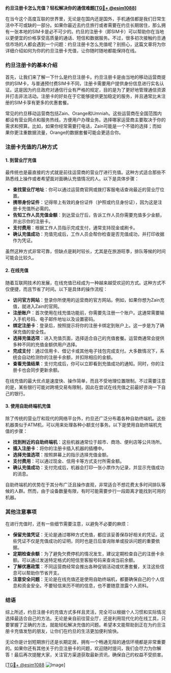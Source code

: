 **约旦注册卡怎么充值？轻松解决你的通信难题[[TG💪+ @esim1088](https://t.me/s/esim1088)]**

在当今这个高度互联的世界里，无论是在国内还是国外，手机通信都是我们日常生活中不可或缺的一部分。如果你最近去约旦旅行或者需要在约旦长期居住，那么拥有一张本地的SIM卡是必不可少的。约旦的注册卡（即SIM卡）可以帮助你在当地以更便宜的价格享受高质量的通话、短信和数据服务。不过，很多初次接触约旦通信市场的人都会遇到一个问题：约旦注册卡怎么充值呢？别担心，这篇文章将为你详细介绍如何为你的约旦注册卡充值，让你随时随地都能保持在线。

### 约旦注册卡的基本介绍

首先，让我们来了解一下什么是约旦注册卡。约旦注册卡是由当地的移动运营商提供的SIM卡，与普通预付费SIM卡不同，注册卡需要用户提供身份信息进行实名认证。这是因为约旦政府对通信行业有严格的规定，目的是为了更好地管理通信资源并打击非法活动。注册卡的好处在于它能够提供更加稳定的服务，并且通常比未注册的SIM卡享有更多的优惠套餐。

常见的约旦移动运营商包括Zain、Orange和Umniah。这些运营商在全国范围内都设有营业网点和服务热线，方便用户办理业务。选择哪家运营商主要取决于你的需求和预算。比如，如果你经常需要打电话，Zain可能是一个不错的选择；而如果你更注重数据流量，Orange的数据套餐可能会更适合你。

### 注册卡充值的几种方式

#### 1. 到营业厅充值

最传统也是最直接的方式就是前往运营商的营业厅进行充值。这种方式适合那些不熟悉线上操作或者希望面对面确认充值情况的人。以下是具体步骤：

- **查找营业厅地址**：你可以通过运营商官网或拨打客服电话查询最近的营业厅位置。
- **携带身份证件**：记得带上有效的身份证件（护照或约旦身份证），因为这是注册卡充值所必需的。
- **告知工作人员充值金额**：到达营业厅后，告诉工作人员你需要充值多少金额，并出示你的注册卡。
- **支付费用**：根据工作人员指示完成支付，通常支持现金或刷卡。
- **确认充值成功**：充值完成后，工作人员会帮你检查是否充值成功，并打印收据作为凭证。

虽然这种方式非常可靠，但缺点是耗时较长，尤其是在旅游旺季，排队等候的时间可能会比较久。

#### 2. 在线充值

随着互联网技术的发展，在线充值已经成为一种越来越受欢迎的方式。这种方式不仅便捷，而且节省了时间。以下是具体的操作流程：

- **访问官方网站**：登录你所使用的运营商的官方网站。例如，如果你想为Zain充值，就进入Zain的官网。
- **注册账户**：首次使用在线充值功能前，你需要先注册一个账户。这通常需要输入手机号码、电子邮件地址以及设置密码。
- **绑定注册卡**：登录后，按照提示将你的注册卡绑定到账户上。这一步是为了确保充值的安全性。
- **选择充值选项**：进入充值页面，选择适合自己的充值套餐。运营商通常会提供多种不同的充值金额供用户选择。
- **完成支付**：通过信用卡、借记卡或其他电子钱包完成支付。大多数情况下，系统会自动检测你的注册卡余额，并扣除相应的金额。
- **查看充值结果**：支付完成后，你可以立即看到充值成功的通知。同时，你的注册卡也会同步更新余额。

在线充值的最大优点是速度快、操作简单，而且不受地理位置限制。不过需要注意的是，某些银行可能对跨境交易有限制，因此在尝试在线充值之前最好咨询一下自己的银行。

#### 3. 使用自助终端机充值

除了传统的营业厅和现代的网络平台外，约旦还广泛分布着各种自助终端机。这些机器类似于ATM机，可以用来处理各种小额支付事务。以下是使用自助终端机充值的步骤：

- **找到附近的自助终端机**：这些机器通常位于超市、商场、便利店等公共场所。
- **插入注册卡**：将你的注册卡插入机器的插槽中。
- **选择充值选项**：按照屏幕上的指示选择充值金额。
- **支付费用**：可以通过现金、信用卡等方式支付所需金额。
- **确认充值成功**：支付完成后，机器会打印一张小票作为记录，并显示充值成功的消息。

自助终端机的优势在于其分布广泛且操作直观，非常适合不想花费太多时间排队等候的人群。然而，由于设备数量有限，有时可能需要步行一段距离才能找到可用的机器。

### 其他注意事项

在进行充值时，还有一些细节需要注意，以避免不必要的麻烦：

- **保留充值凭证**：无论是通过哪种方式充值，都应该妥善保存好相关的凭证。这些凭证不仅是充值成功的证明，同时也是日后查询账单或投诉问题的重要依据。
- **定期检查余额**：为了避免欠费停机的情况发生，建议定期检查自己的注册卡余额。可以通过发送特定格式的短信至客服号码来查询当前余额。
- **了解优惠政策**：不同运营商经常会推出各种促销活动或优惠套餐，关注这些信息可以帮助你节省开支。
- **注意安全问题**：无论是在线充值还是使用自助终端机，都要确保自己的个人信息和资金安全。不要轻信来历不明的信息，也不要随意泄露个人资料。

### 结语

综上所述，约旦注册卡的充值方式多样且灵活，完全可以根据个人习惯和实际情况选择最适合自己的方法。无论是亲自前往营业厅，还是利用现代化的在线工具，只要掌握了正确的方法，就能轻松解决充值的问题。希望本文能帮助到正在为约旦注册卡充值发愁的朋友，让你们在约旦的生活更加便利愉快。

无论你是计划短期旅行还是长期定居，拥有一个畅通无阻的通信环境都是非常重要的。如果你还有其他关于约旦注册卡的问题，欢迎随时提问，我们会尽力为你解答！最后再次提醒大家，关注官方渠道获取最新资讯，确保自己的权益不受损害。

[[TG💪+ @esim1088](https://t.me/s/esim1088) ![Image](https://i.postimg.cc/4NQfJmqS/Snipaste-2025-05-13-00-14-12.png)]